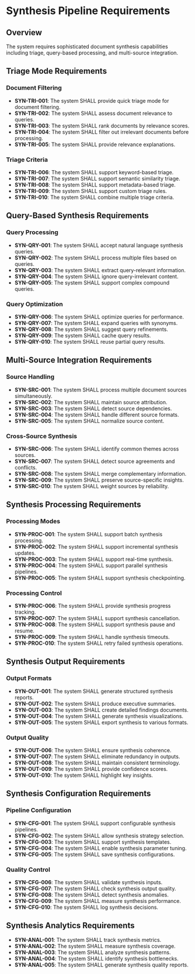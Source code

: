 # Synthesis Pipeline Requirements

## Overview
The system requires sophisticated document synthesis capabilities including triage, query-based processing, and multi-source integration.

## Triage Mode Requirements

### Document Filtering
- **SYN-TRI-001**: The system SHALL provide quick triage mode for document filtering.
- **SYN-TRI-002**: The system SHALL assess document relevance to queries.
- **SYN-TRI-003**: The system SHALL rank documents by relevance scores.
- **SYN-TRI-004**: The system SHALL filter out irrelevant documents before processing.
- **SYN-TRI-005**: The system SHALL provide relevance explanations.

### Triage Criteria
- **SYN-TRI-006**: The system SHALL support keyword-based triage.
- **SYN-TRI-007**: The system SHALL support semantic similarity triage.
- **SYN-TRI-008**: The system SHALL support metadata-based triage.
- **SYN-TRI-009**: The system SHALL support custom triage rules.
- **SYN-TRI-010**: The system SHALL combine multiple triage criteria.

## Query-Based Synthesis Requirements

### Query Processing
- **SYN-QRY-001**: The system SHALL accept natural language synthesis queries.
- **SYN-QRY-002**: The system SHALL process multiple files based on queries.
- **SYN-QRY-003**: The system SHALL extract query-relevant information.
- **SYN-QRY-004**: The system SHALL ignore query-irrelevant content.
- **SYN-QRY-005**: The system SHALL support complex compound queries.

### Query Optimization
- **SYN-QRY-006**: The system SHALL optimize queries for performance.
- **SYN-QRY-007**: The system SHALL expand queries with synonyms.
- **SYN-QRY-008**: The system SHALL suggest query refinements.
- **SYN-QRY-009**: The system SHALL cache query results.
- **SYN-QRY-010**: The system SHALL reuse partial query results.

## Multi-Source Integration Requirements

### Source Handling
- **SYN-SRC-001**: The system SHALL process multiple document sources simultaneously.
- **SYN-SRC-002**: The system SHALL maintain source attribution.
- **SYN-SRC-003**: The system SHALL detect source dependencies.
- **SYN-SRC-004**: The system SHALL handle different source formats.
- **SYN-SRC-005**: The system SHALL normalize source content.

### Cross-Source Synthesis
- **SYN-SRC-006**: The system SHALL identify common themes across sources.
- **SYN-SRC-007**: The system SHALL detect source agreements and conflicts.
- **SYN-SRC-008**: The system SHALL merge complementary information.
- **SYN-SRC-009**: The system SHALL preserve source-specific insights.
- **SYN-SRC-010**: The system SHALL weight sources by reliability.

## Synthesis Processing Requirements

### Processing Modes
- **SYN-PROC-001**: The system SHALL support batch synthesis processing.
- **SYN-PROC-002**: The system SHALL support incremental synthesis updates.
- **SYN-PROC-003**: The system SHALL support real-time synthesis.
- **SYN-PROC-004**: The system SHALL support parallel synthesis pipelines.
- **SYN-PROC-005**: The system SHALL support synthesis checkpointing.

### Processing Control
- **SYN-PROC-006**: The system SHALL provide synthesis progress tracking.
- **SYN-PROC-007**: The system SHALL support synthesis cancellation.
- **SYN-PROC-008**: The system SHALL support synthesis pause and resume.
- **SYN-PROC-009**: The system SHALL handle synthesis timeouts.
- **SYN-PROC-010**: The system SHALL retry failed synthesis operations.

## Synthesis Output Requirements

### Output Formats
- **SYN-OUT-001**: The system SHALL generate structured synthesis reports.
- **SYN-OUT-002**: The system SHALL produce executive summaries.
- **SYN-OUT-003**: The system SHALL create detailed findings documents.
- **SYN-OUT-004**: The system SHALL generate synthesis visualizations.
- **SYN-OUT-005**: The system SHALL export synthesis to various formats.

### Output Quality
- **SYN-OUT-006**: The system SHALL ensure synthesis coherence.
- **SYN-OUT-007**: The system SHALL eliminate redundancy in outputs.
- **SYN-OUT-008**: The system SHALL maintain consistent terminology.
- **SYN-OUT-009**: The system SHALL provide confidence scores.
- **SYN-OUT-010**: The system SHALL highlight key insights.

## Synthesis Configuration Requirements

### Pipeline Configuration
- **SYN-CFG-001**: The system SHALL support configurable synthesis pipelines.
- **SYN-CFG-002**: The system SHALL allow synthesis strategy selection.
- **SYN-CFG-003**: The system SHALL support synthesis templates.
- **SYN-CFG-004**: The system SHALL enable synthesis parameter tuning.
- **SYN-CFG-005**: The system SHALL save synthesis configurations.

### Quality Control
- **SYN-CFG-006**: The system SHALL validate synthesis inputs.
- **SYN-CFG-007**: The system SHALL check synthesis output quality.
- **SYN-CFG-008**: The system SHALL detect synthesis anomalies.
- **SYN-CFG-009**: The system SHALL measure synthesis performance.
- **SYN-CFG-010**: The system SHALL log synthesis decisions.

## Synthesis Analytics Requirements

- **SYN-ANAL-001**: The system SHALL track synthesis metrics.
- **SYN-ANAL-002**: The system SHALL measure synthesis coverage.
- **SYN-ANAL-003**: The system SHALL analyze synthesis patterns.
- **SYN-ANAL-004**: The system SHALL identify synthesis bottlenecks.
- **SYN-ANAL-005**: The system SHALL generate synthesis quality reports.
